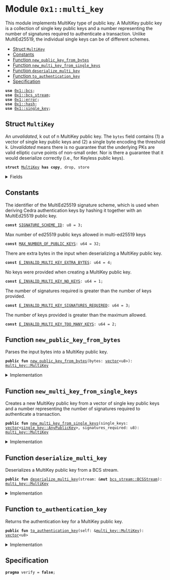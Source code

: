 
<a id="0x1_multi_key"></a>

# Module `0x1::multi_key`

This module implements MultiKey type of public key.
A MultiKey public key is a collection of single key public keys and a number representing the number of signatures required to authenticate a transaction.
Unlike MultiEd25519, the individual single keys can be of different schemes.


-  [Struct `MultiKey`](#0x1_multi_key_MultiKey)
-  [Constants](#@Constants_0)
-  [Function `new_public_key_from_bytes`](#0x1_multi_key_new_public_key_from_bytes)
-  [Function `new_multi_key_from_single_keys`](#0x1_multi_key_new_multi_key_from_single_keys)
-  [Function `deserialize_multi_key`](#0x1_multi_key_deserialize_multi_key)
-  [Function `to_authentication_key`](#0x1_multi_key_to_authentication_key)
-  [Specification](#@Specification_1)


<pre><code><b>use</b> <a href="../../move-stdlib/doc/bcs.md#0x1_bcs">0x1::bcs</a>;
<b>use</b> <a href="bcs_stream.md#0x1_bcs_stream">0x1::bcs_stream</a>;
<b>use</b> <a href="../../move-stdlib/doc/error.md#0x1_error">0x1::error</a>;
<b>use</b> <a href="../../move-stdlib/doc/hash.md#0x1_hash">0x1::hash</a>;
<b>use</b> <a href="single_key.md#0x1_single_key">0x1::single_key</a>;
</code></pre>



<a id="0x1_multi_key_MultiKey"></a>

## Struct `MultiKey`

An *unvalidated*, k out of n MultiKey public key. The <code>bytes</code> field contains (1) a vector of single key public keys and
(2) a single byte encoding the threshold k.
*Unvalidated* means there is no guarantee that the underlying PKs are valid elliptic curve points of non-small
order.  Nor is there a guarantee that it would deserialize correctly (i.e., for Keyless public keys).


<pre><code><b>struct</b> <a href="multi_key.md#0x1_multi_key_MultiKey">MultiKey</a> <b>has</b> <b>copy</b>, drop, store
</code></pre>



<details>
<summary>Fields</summary>


<dl>
<dt>
<code>public_keys: <a href="../../move-stdlib/doc/vector.md#0x1_vector">vector</a>&lt;<a href="single_key.md#0x1_single_key_AnyPublicKey">single_key::AnyPublicKey</a>&gt;</code>
</dt>
<dd>

</dd>
<dt>
<code>signatures_required: u8</code>
</dt>
<dd>

</dd>
</dl>


</details>

<a id="@Constants_0"></a>

## Constants


<a id="0x1_multi_key_SIGNATURE_SCHEME_ID"></a>

The identifier of the MultiEd25519 signature scheme, which is used when deriving Cedra authentication keys by hashing
it together with an MultiEd25519 public key.


<pre><code><b>const</b> <a href="multi_key.md#0x1_multi_key_SIGNATURE_SCHEME_ID">SIGNATURE_SCHEME_ID</a>: u8 = 3;
</code></pre>



<a id="0x1_multi_key_MAX_NUMBER_OF_PUBLIC_KEYS"></a>

Max number of ed25519 public keys allowed in multi-ed25519 keys


<pre><code><b>const</b> <a href="multi_key.md#0x1_multi_key_MAX_NUMBER_OF_PUBLIC_KEYS">MAX_NUMBER_OF_PUBLIC_KEYS</a>: u64 = 32;
</code></pre>



<a id="0x1_multi_key_E_INVALID_MULTI_KEY_EXTRA_BYTES"></a>

There are extra bytes in the input when deserializing a MultiKey public key.


<pre><code><b>const</b> <a href="multi_key.md#0x1_multi_key_E_INVALID_MULTI_KEY_EXTRA_BYTES">E_INVALID_MULTI_KEY_EXTRA_BYTES</a>: u64 = 4;
</code></pre>



<a id="0x1_multi_key_E_INVALID_MULTI_KEY_NO_KEYS"></a>

No keys were provided when creating a MultiKey public key.


<pre><code><b>const</b> <a href="multi_key.md#0x1_multi_key_E_INVALID_MULTI_KEY_NO_KEYS">E_INVALID_MULTI_KEY_NO_KEYS</a>: u64 = 1;
</code></pre>



<a id="0x1_multi_key_E_INVALID_MULTI_KEY_SIGNATURES_REQUIRED"></a>

The number of signatures required is greater than the number of keys provided.


<pre><code><b>const</b> <a href="multi_key.md#0x1_multi_key_E_INVALID_MULTI_KEY_SIGNATURES_REQUIRED">E_INVALID_MULTI_KEY_SIGNATURES_REQUIRED</a>: u64 = 3;
</code></pre>



<a id="0x1_multi_key_E_INVALID_MULTI_KEY_TOO_MANY_KEYS"></a>

The number of keys provided is greater than the maximum allowed.


<pre><code><b>const</b> <a href="multi_key.md#0x1_multi_key_E_INVALID_MULTI_KEY_TOO_MANY_KEYS">E_INVALID_MULTI_KEY_TOO_MANY_KEYS</a>: u64 = 2;
</code></pre>



<a id="0x1_multi_key_new_public_key_from_bytes"></a>

## Function `new_public_key_from_bytes`

Parses the input bytes into a MultiKey public key.


<pre><code><b>public</b> <b>fun</b> <a href="multi_key.md#0x1_multi_key_new_public_key_from_bytes">new_public_key_from_bytes</a>(bytes: <a href="../../move-stdlib/doc/vector.md#0x1_vector">vector</a>&lt;u8&gt;): <a href="multi_key.md#0x1_multi_key_MultiKey">multi_key::MultiKey</a>
</code></pre>



<details>
<summary>Implementation</summary>


<pre><code><b>public</b> <b>fun</b> <a href="multi_key.md#0x1_multi_key_new_public_key_from_bytes">new_public_key_from_bytes</a>(bytes: <a href="../../move-stdlib/doc/vector.md#0x1_vector">vector</a>&lt;u8&gt;): <a href="multi_key.md#0x1_multi_key_MultiKey">MultiKey</a> {
    <b>let</b> stream = <a href="bcs_stream.md#0x1_bcs_stream_new">bcs_stream::new</a>(bytes);
    <b>let</b> pk = <a href="multi_key.md#0x1_multi_key_deserialize_multi_key">deserialize_multi_key</a>(&<b>mut</b> stream);
    <b>assert</b>!(!<a href="bcs_stream.md#0x1_bcs_stream_has_remaining">bcs_stream::has_remaining</a>(&<b>mut</b> stream), <a href="../../move-stdlib/doc/error.md#0x1_error_invalid_argument">error::invalid_argument</a>(<a href="multi_key.md#0x1_multi_key_E_INVALID_MULTI_KEY_EXTRA_BYTES">E_INVALID_MULTI_KEY_EXTRA_BYTES</a>));
    pk
}
</code></pre>



</details>

<a id="0x1_multi_key_new_multi_key_from_single_keys"></a>

## Function `new_multi_key_from_single_keys`

Creates a new MultiKey public key from a vector of single key public keys and a number representing the number of signatures required to authenticate a transaction.


<pre><code><b>public</b> <b>fun</b> <a href="multi_key.md#0x1_multi_key_new_multi_key_from_single_keys">new_multi_key_from_single_keys</a>(single_keys: <a href="../../move-stdlib/doc/vector.md#0x1_vector">vector</a>&lt;<a href="single_key.md#0x1_single_key_AnyPublicKey">single_key::AnyPublicKey</a>&gt;, signatures_required: u8): <a href="multi_key.md#0x1_multi_key_MultiKey">multi_key::MultiKey</a>
</code></pre>



<details>
<summary>Implementation</summary>


<pre><code><b>public</b> <b>fun</b> <a href="multi_key.md#0x1_multi_key_new_multi_key_from_single_keys">new_multi_key_from_single_keys</a>(single_keys: <a href="../../move-stdlib/doc/vector.md#0x1_vector">vector</a>&lt;<a href="single_key.md#0x1_single_key_AnyPublicKey">single_key::AnyPublicKey</a>&gt;, signatures_required: u8): <a href="multi_key.md#0x1_multi_key_MultiKey">MultiKey</a> {
    <b>let</b> num_keys = single_keys.length();
    <b>assert</b>!(
        num_keys &gt; 0,
        <a href="../../move-stdlib/doc/error.md#0x1_error_invalid_argument">error::invalid_argument</a>(<a href="multi_key.md#0x1_multi_key_E_INVALID_MULTI_KEY_NO_KEYS">E_INVALID_MULTI_KEY_NO_KEYS</a>)
    );
    <b>assert</b>!(
        num_keys &lt;= <a href="multi_key.md#0x1_multi_key_MAX_NUMBER_OF_PUBLIC_KEYS">MAX_NUMBER_OF_PUBLIC_KEYS</a>,
        <a href="../../move-stdlib/doc/error.md#0x1_error_invalid_argument">error::invalid_argument</a>(<a href="multi_key.md#0x1_multi_key_E_INVALID_MULTI_KEY_TOO_MANY_KEYS">E_INVALID_MULTI_KEY_TOO_MANY_KEYS</a>)
    );
    <b>assert</b>!(
        (signatures_required <b>as</b> u64) &lt;= num_keys,
        <a href="../../move-stdlib/doc/error.md#0x1_error_invalid_argument">error::invalid_argument</a>(<a href="multi_key.md#0x1_multi_key_E_INVALID_MULTI_KEY_SIGNATURES_REQUIRED">E_INVALID_MULTI_KEY_SIGNATURES_REQUIRED</a>)
    );
    <a href="multi_key.md#0x1_multi_key_MultiKey">MultiKey</a> { public_keys: single_keys, signatures_required }
}
</code></pre>



</details>

<a id="0x1_multi_key_deserialize_multi_key"></a>

## Function `deserialize_multi_key`

Deserializes a MultiKey public key from a BCS stream.


<pre><code><b>public</b> <b>fun</b> <a href="multi_key.md#0x1_multi_key_deserialize_multi_key">deserialize_multi_key</a>(stream: &<b>mut</b> <a href="bcs_stream.md#0x1_bcs_stream_BCSStream">bcs_stream::BCSStream</a>): <a href="multi_key.md#0x1_multi_key_MultiKey">multi_key::MultiKey</a>
</code></pre>



<details>
<summary>Implementation</summary>


<pre><code><b>public</b> <b>fun</b> <a href="multi_key.md#0x1_multi_key_deserialize_multi_key">deserialize_multi_key</a>(stream: &<b>mut</b> <a href="bcs_stream.md#0x1_bcs_stream_BCSStream">bcs_stream::BCSStream</a>): <a href="multi_key.md#0x1_multi_key_MultiKey">MultiKey</a> {
    <b>let</b> public_keys = <a href="bcs_stream.md#0x1_bcs_stream_deserialize_vector">bcs_stream::deserialize_vector</a>(stream, |x| <a href="single_key.md#0x1_single_key_deserialize_any_public_key">single_key::deserialize_any_public_key</a>(x));
    <b>let</b> signatures_required = <a href="bcs_stream.md#0x1_bcs_stream_deserialize_u8">bcs_stream::deserialize_u8</a>(stream);
    <a href="multi_key.md#0x1_multi_key_MultiKey">MultiKey</a> { public_keys, signatures_required }
}
</code></pre>



</details>

<a id="0x1_multi_key_to_authentication_key"></a>

## Function `to_authentication_key`

Returns the authentication key for a MultiKey public key.


<pre><code><b>public</b> <b>fun</b> <a href="multi_key.md#0x1_multi_key_to_authentication_key">to_authentication_key</a>(self: &<a href="multi_key.md#0x1_multi_key_MultiKey">multi_key::MultiKey</a>): <a href="../../move-stdlib/doc/vector.md#0x1_vector">vector</a>&lt;u8&gt;
</code></pre>



<details>
<summary>Implementation</summary>


<pre><code><b>public</b> <b>fun</b> <a href="multi_key.md#0x1_multi_key_to_authentication_key">to_authentication_key</a>(self: &<a href="multi_key.md#0x1_multi_key_MultiKey">MultiKey</a>): <a href="../../move-stdlib/doc/vector.md#0x1_vector">vector</a>&lt;u8&gt; {
    <b>let</b> pk_bytes = <a href="../../move-stdlib/doc/bcs.md#0x1_bcs_to_bytes">bcs::to_bytes</a>(self);
    pk_bytes.push_back(<a href="multi_key.md#0x1_multi_key_SIGNATURE_SCHEME_ID">SIGNATURE_SCHEME_ID</a>);
    <a href="../../move-stdlib/doc/hash.md#0x1_hash_sha3_256">hash::sha3_256</a>(pk_bytes)
}
</code></pre>



</details>

<a id="@Specification_1"></a>

## Specification



<pre><code><b>pragma</b> verify = <b>false</b>;
</code></pre>


[move-book]: https://cedra.dev/move/book/SUMMARY

